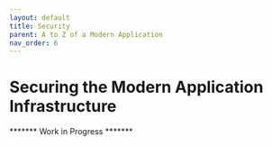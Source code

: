 ```yaml
---
layout: default
title: Security
parent: A to Z of a Modern Application
nav_order: 6
---
```


# Securing the Modern Application Infrastructure

******* Work in Progress *******
